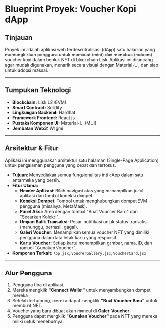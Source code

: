 # Blueprint Proyek: Voucher Kopi dApp

## Tinjauan

Proyek ini adalah aplikasi web terdesentralisasi (dApp) satu halaman yang memungkinkan pengguna untuk membuat (mint) dan menebus (redeem) voucher kopi dalam bentuk NFT di blockchain Lisk. Aplikasi ini dirancang agar mudah digunakan, menarik secara visual dengan Material-UI, dan siap untuk adopsi massal.

---

## Tumpukan Teknologi

- **Blockchain:** Lisk L2 (EVM)
- **Smart Contract:** Solidity
- **Lingkungan Backend:** Hardhat
- **Framework Frontend:** React.js
- **Pustaka Komponen UI:** Material-UI (MUI)
- **Jembatan Web3:** Wagmi

---

## Arsitektur & Fitur

Aplikasi ini menggunakan arsitektur satu halaman (Single-Page Application) untuk pengalaman pengguna yang cepat dan terfokus.

- **Tujuan:** Menyediakan semua fungsionalitas inti dApp dalam satu antarmuka yang bersih.
- **Fitur Utama:**
  - **Header Aplikasi:** Bilah navigasi atas yang menampilkan judul aplikasi dan tombol koneksi dompet.
  - **Koneksi Dompet:** Tombol untuk menghubungkan dompet EVM pengguna (misalnya, MetaMask).
  - **Panel Aksi:** Area dengan tombol "Buat Voucher Baru" dan "Segarkan Koleksi".
  - **Umpan Balik Transaksi:** Pesan notifikasi untuk status transaksi (menunggu, berhasil, gagal).
  - **Galeri Voucher:** Menampilkan semua voucher NFT yang dimiliki pengguna dalam tata letak kartu yang responsif.
  - **Kartu Voucher:** Setiap kartu menampilkan gambar, nama, ID, dan tombol "Gunakan Voucher".
- **Komponen Terkait:** `App.jsx`, `VoucherGallery.jsx`, `VoucherCard.jsx`

---

## Alur Pengguna

1.  Pengguna tiba di aplikasi.
2.  Mereka mengklik **"Connect Wallet"** untuk menyambungkan dompet mereka.
3.  Setelah terhubung, mereka dapat mengklik **"Buat Voucher Baru"** untuk membuat NFT.
4.  Voucher yang baru dibuat akan muncul di **Galeri Voucher**.
5.  Pengguna dapat mengklik **"Gunakan Voucher"** pada NFT yang mereka miliki untuk menebusnya.
